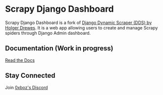 # Scrapy Django Dashboard

Scrapy Django Dashboard is a fork of [Django Dynamic Scraper (DDS) by Holger Drewes](https://github.com/holgerd77/django-dynamic-scraper). It is a web app allowing users to create and manage Scrapy spiders through Django Admin dashboard.

## Documentation (Work in progress)

[Read the Docs](https://scrapy-django-dashboard.readthedocs.io/en/latest/)

## Stay Connected

Join [0xboz's Discord](https://discord.gg/JHt7UQu)
